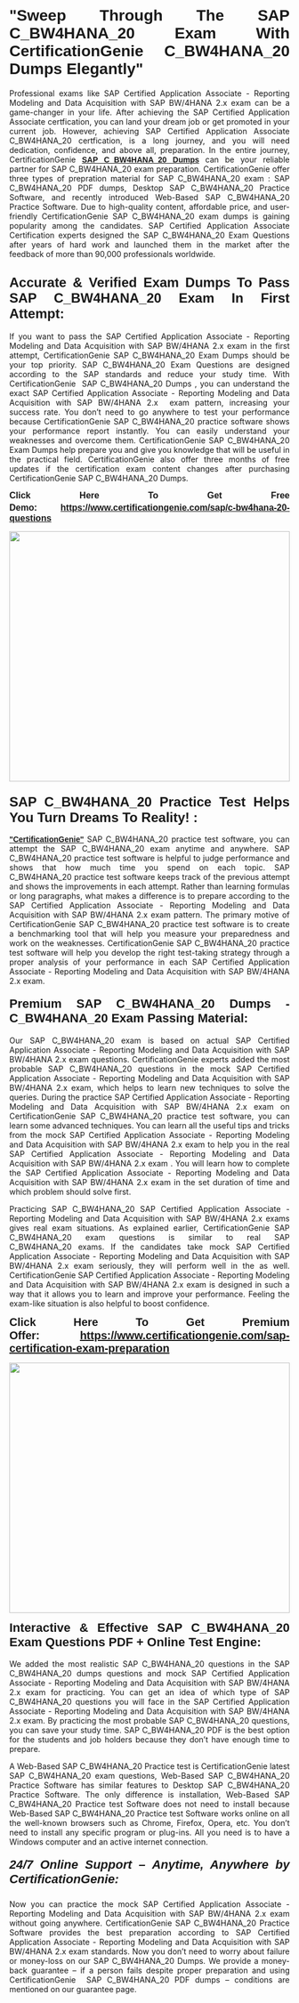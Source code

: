 

<h1 style="text-align: justify;"><span style="font-family:Tahoma,Geneva,sans-serif;"><strong>"Sweep Through The SAP C_BW4HANA_20 Exam With CertificationGenie C_BW4HANA_20 Dumps Elegantly"</strong></span></h1>

<p style="text-align: justify;">Professional exams like SAP Certified Application Associate - Reporting Modeling and Data Acquisition with SAP BW/4HANA 2.x exam can be a game-changer in your life. After achieving the SAP Certified Application Associate certfication, you can land your dream job or get promoted in your current job. However, achieving SAP Certified Application Associate C_BW4HANA_20 certfication, is a long journey, and you will need dedication, confidence, and above all, preparation. In the entire journey, CertificationGenie <span style="font-family:Tahoma,Geneva,sans-serif;"><strong><a href="https://www.certificationgenie.com/sap/c-bw4hana-20-questions">SAP C_BW4HANA_20 Dumps</a></strong></span> can be your reliable partner for SAP C_BW4HANA_20 exam preparation. CertificationGenie offer three types of prepration material for SAP C_BW4HANA_20 exam : SAP C_BW4HANA_20 PDF dumps, Desktop SAP C_BW4HANA_20 Practice Software, and recently introduced Web-Based SAP C_BW4HANA_20 Practice Software. Due to high-quality content, affordable price, and user-friendly CertificationGenie SAP C_BW4HANA_20 exam dumps is gaining popularity among the candidates. SAP Certified Application Associate Certification experts designed the SAP C_BW4HANA_20 Exam Questions after years of hard work and launched them in the market after the feedback of more than 90,000 professionals worldwide. </p>

<h2 style="text-align: justify;"><span style="font-family:Tahoma,Geneva,sans-serif;"><strong><span style="font-size:24px;">Accurate & Verified Exam Dumps To Pass SAP C_BW4HANA_20 Exam In First Attempt:</span></strong></span></h2>

<p style="text-align: justify;">If you want to pass the SAP Certified Application Associate - Reporting Modeling and Data Acquisition with SAP BW/4HANA 2.x exam in the first attempt, CertificationGenie SAP C_BW4HANA_20 Exam Dumps should be your top priority. SAP C_BW4HANA_20 Exam Questions are designed according to the SAP standards and reduce your study time. With CertificationGenie  SAP C_BW4HANA_20 Dumps , you can understand the exact SAP Certified Application Associate - Reporting Modeling and Data Acquisition with SAP BW/4HANA 2.x  exam pattern, increasing your success rate. You don’t need to go anywhere to test your performance because CertificationGenie SAP C_BW4HANA_20 practice software shows your performance report instantly. You can easily understand your weaknesses and overcome them. CertificationGenie SAP C_BW4HANA_20 Exam Dumps help prepare you and give you knowledge that will be useful in the practical field. CertificationGenie also offer three months of free updates if the certification exam content changes after purchasing CertificationGenie SAP C_BW4HANA_20 Dumps.</p>

<p style="text-align: justify;"><span style="font-size:16px;"><span style="font-family:Tahoma,Geneva,sans-serif;"><strong>Click Here To Get Free Demo:</strong></span></span><span style="font-size:20px;"><span style="font-family:Tahoma,Geneva,sans-serif;"><strong> </strong></span></span><span style="font-size:16px;"><span style="font-family:Tahoma,Geneva,sans-serif;"><strong><a href="https://www.certificationgenie.com/sap/c-bw4hana-20-questions">https://www.certificationgenie.com/sap/c-bw4hana-20-questions</a></strong></span></span></p>

<p style="text-align: justify;"><a href="https://www.certificationgenie.com/sap/c-bw4hana-20-questions"><img alt="" src="https://lh3.googleusercontent.com/pw/ACtC-3doDiK9SBBk_UUqL334qseWDG_7JxQKLxHAGtTDipddtog-z9sewKtP3Tk9FwJ0gNHeZL-V2e-wWmrx9eptY3qsjJVeeDHyQ49zt8PKVbyyxKZUZKZ5pdO7XyZJXuUkyF5LfCWL-4CYe1RXSTYxofc8=w1169-h657-no?authuser=0" style="width: 100%; height: 450px;" /></a></p>

<h3 style="text-align: justify;"><span style="font-family:Tahoma,Geneva,sans-serif;"><strong><span style="font-size:24px;">SAP C_BW4HANA_20 Practice Test Helps You Turn Dreams To Reality! :</span></strong></span></h3>

<p style="text-align: justify;"><a href="https://www.certificationgenie.com/"><span style="font-family:Tahoma,Geneva,sans-serif;"><strong>"CertificationGenie"</strong></span></a> SAP C_BW4HANA_20 practice test software, you can attempt the SAP C_BW4HANA_20 exam anytime and anywhere. SAP C_BW4HANA_20 practice test software is helpful to judge performance and shows that how much time you spend on each topic. SAP C_BW4HANA_20 practice test software keeps track of the previous attempt and shows the improvements in each attempt. Rather than learning formulas or long paragraphs, what makes a difference is to prepare according to the SAP Certified Application Associate - Reporting Modeling and Data Acquisition with SAP BW/4HANA 2.x exam pattern. The primary motive of CertificationGenie SAP C_BW4HANA_20 practice test software is to create a benchmarking tool that will help you measure your preparedness and work on the weaknesses. CertificationGenie SAP C_BW4HANA_20 practice test software will help you develop the right test-taking strategy through a proper analysis of your performance in each SAP Certified Application Associate - Reporting Modeling and Data Acquisition with SAP BW/4HANA 2.x exam. </p>

<h4 style="text-align: justify;"><span style="font-size:22px;"><span style="font-family:Tahoma,Geneva,sans-serif;"><strong>Premium SAP C_BW4HANA_20 Dumps - C_BW4HANA_20 Exam Passing Material:</strong></span></span></h4>

<p style="text-align: justify;">Our SAP C_BW4HANA_20 exam is based on actual SAP Certified Application Associate - Reporting Modeling and Data Acquisition with SAP BW/4HANA 2.x exam questions. CertificationGenie experts added the most probable SAP C_BW4HANA_20 questions in the mock SAP Certified Application Associate - Reporting Modeling and Data Acquisition with SAP BW/4HANA 2.x exam, which helps to learn new techniques to solve the queries. During the practice SAP Certified Application Associate - Reporting Modeling and Data Acquisition with SAP BW/4HANA 2.x exam on CertificationGenie SAP C_BW4HANA_20 practice test software, you can learn some advanced techniques. You can learn all the useful tips and tricks from the mock SAP Certified Application Associate - Reporting Modeling and Data Acquisition with SAP BW/4HANA 2.x exam to help you in the real SAP Certified Application Associate - Reporting Modeling and Data Acquisition with SAP BW/4HANA 2.x exam . You will learn how to complete the SAP Certified Application Associate - Reporting Modeling and Data Acquisition with SAP BW/4HANA 2.x exam in the set duration of time and which problem should solve first. </p>

<p style="text-align: justify;">Practicing SAP C_BW4HANA_20 SAP Certified Application Associate - Reporting Modeling and Data Acquisition with SAP BW/4HANA 2.x exams gives real exam situations. As explained earlier, CertificationGenie SAP C_BW4HANA_20 exam questions is similar to real SAP C_BW4HANA_20 exams. If the candidates take mock SAP Certified Application Associate - Reporting Modeling and Data Acquisition with SAP BW/4HANA 2.x exam seriously, they will perform well in the as well. CertificationGenie SAP Certified Application Associate - Reporting Modeling and Data Acquisition with SAP BW/4HANA 2.x exam is designed in such a way that it allows you to learn and improve your performance. Feeling the exam-like situation is also helpful to boost confidence.</p>

<p style="text-align: justify;"><strong><span style="font-size:20px;"><span style="font-family:Tahoma,Geneva,sans-serif;">Click Here To Get Premium Offer:</span> <span style="font-family:Tahoma,Geneva,sans-serif;"><a href="https://www.certificationgenie.com/sap-certification-exam-preparation">https://www.certificationgenie.com/sap-certification-exam-preparation</a></span></span></strong></p>

<p style="text-align: justify;"><a href="https://www.certificationgenie.com/sap/c-bw4hana-20-questions"><img alt="" src="https://lh3.googleusercontent.com/pw/ACtC-3cZqdDxTJx_5ZCEhhAHXbNBvJ04vc7KUmxf8GDtJTvJ7xJyqw25cBMtqs6Fpw9jpxQeVcnFkF0MeaEp-CbFBkMiza-pKS581jOmJ0YmLw8yI0m2Dd1IRQWe8k1g53utssITZPMGVwen879nqYE17F56=w1168-h657-no?authuser=0" style="width: 100%; height: 450px;" /></a></p>

<p style="text-align: justify;"><span style="font-size:22px;"><span style="font-family:Tahoma,Geneva,sans-serif;"><strong>Interactive & Effective SAP C_BW4HANA_20 Exam Questions PDF + Online Test Engine:</strong></span></span><br />
<br />
We added the most realistic SAP C_BW4HANA_20 questions in the SAP C_BW4HANA_20 dumps questions and mock SAP Certified Application Associate - Reporting Modeling and Data Acquisition with SAP BW/4HANA 2.x exam for practicing. You can get an idea of which type of SAP C_BW4HANA_20 questions you will face in the SAP Certified Application Associate - Reporting Modeling and Data Acquisition with SAP BW/4HANA 2.x exam. By practicing the most probable SAP C_BW4HANA_20 questions, you can save your study time. SAP C_BW4HANA_20 PDF is the best option for the students and job holders because they don’t have enough time to prepare. </p>

<p style="text-align: justify;">A Web-Based SAP C_BW4HANA_20 Practice test is CertificationGenie latest SAP C_BW4HANA_20 exam questions, Web-Based SAP C_BW4HANA_20 Practice Software has similar features to Desktop SAP C_BW4HANA_20 Practice Software. The only difference is installation, Web-Based SAP C_BW4HANA_20 Practice test Software does not need to install because Web-Based SAP C_BW4HANA_20 Practice test Software works online on all the well-known browsers such as Chrome, Firefox, Opera, etc. You don’t need to install any specific program or plug-ins. All you need is to have a Windows computer and an active internet connection. </p>

<h5 style="text-align: justify;"><span style="font-family:Tahoma,Geneva,sans-serif;"><span style="font-size:22px;"><strong>24/7 Online Support – Anytime, Anywhere by CertificationGenie:</strong></span></span></h5>

<p style="text-align: justify;">Now you can practice the mock SAP Certified Application Associate - Reporting Modeling and Data Acquisition with SAP BW/4HANA 2.x exam without going anywhere. CertificationGenie SAP C_BW4HANA_20 Practice Software provides the best preparation according to SAP Certified Application Associate - Reporting Modeling and Data Acquisition with SAP BW/4HANA 2.x exam standards. Now you don’t need to worry about failure or money-loss on our SAP C_BW4HANA_20 Dumps. We provide a money-back guarantee – if a person fails despite proper preparation and using CertificationGenie  SAP C_BW4HANA_20 PDF dumps – conditions are mentioned on our guarantee page.</p>
